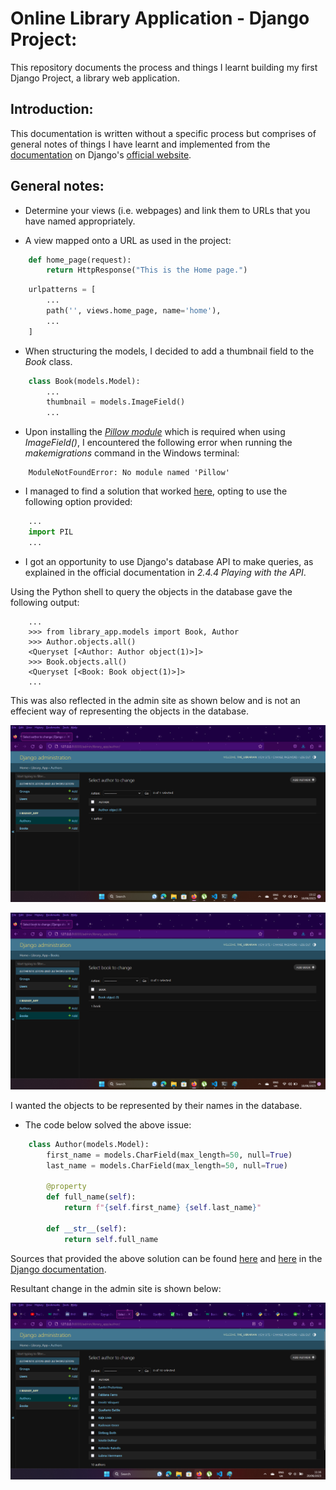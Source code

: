# Online Library Application - Django Project:
This repository documents the process and things I learnt building my first Django Project, a library web application.

## Introduction:
This documentation is written without a specific process but comprises of general notes of things I have learnt and implemented from the [documentation](https://docs.djangoproject.com/en/4.2/) on Django's [official website](https://www.djangoproject.com/).

## General notes:
- Determine your views (i.e. webpages) and link them to URLs that you have named appropriately.

- A view mapped onto a URL as used in the project:
```python
    def home_page(request):
        return HttpResponse("This is the Home page.")
```

```python
    urlpatterns = [
        ...
        path('', views.home_page, name='home'),
        ...
    ]
```

- When structuring the models, I decided to add a thumbnail field to the *Book* class.
```python
    class Book(models.Model):
        ...
        thumbnail = models.ImageField()
        ...
```
- Upon installing the [*Pillow module*](https://pillow.readthedocs.io/en/latest/) which is required when using *ImageField()*, I encountered the following error when running the *makemigrations* command in the Windows terminal:
```
    ModuleNotFoundError: No module named 'Pillow'
```
- I managed to find a solution that worked [here](https://stackoverflow.com/questions/23834663/pillow-installed-but-getting-no-module-named-pillow-when-importing), opting to use the following option provided:
```python
    ...
    import PIL
    ...
```

- I got an opportunity to use Django's database API to make queries, as explained in the official documentation in *2.4.4 Playing with the API*.

Using the Python shell to query the objects in the database gave the following output:
```
    ...
    >>> from library_app.models import Book, Author
    >>> Author.objects.all()
    <Queryset [<Author: Author object(1)>]>
    >>> Book.objects.all()
    <Queryset [<Book: Book object(1)>]>
    ...
```
This was also reflected in the admin site as shown below and is not an effecient way of representing the objects in the database.

![Author object representation in the admin site.](./images/documentation/author_object.png "Author object representation in the admin site.")

![Book object representation in the admin site.](./images/documentation/book_object.png "Book object representation in the admin site.")

I wanted the objects to be represented by their names in the database.

- The code below solved the above issue:
```python
    class Author(models.Model):
        first_name = models.CharField(max_length=50, null=True)
        last_name = models.CharField(max_length=50, null=True)

        @property
        def full_name(self):
            return f"{self.first_name} {self.last_name}"

        def __str__(self):
            return self.full_name
```
Sources that provided the above solution can be found [here](https://docs.djangoproject.com/en/4.2/topics/db/models/#model-methods) and [here](https://docs.djangoproject.com/en/4.2/ref/models/instances/#django.db.models.Model.__str__) in the [Django documentation](https://docs.djangoproject.com/en/4.2/).

Resultant change in the admin site is shown below:

![Author objects representation by value in the admin site.](./images/documentation/author_object%2001.png "Author objects representation by value in the admin site.")

